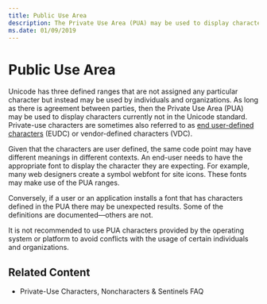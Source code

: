 ```yaml
---
title: Public Use Area
description: The Private Use Area (PUA) may be used to display characters currently not in the Unicode standard. 
ms.date: 01/09/2019
---
```


# Public Use Area

Unicode has three defined ranges that are not assigned any particular character but instead may be used by individuals and organizations. As long as there is agreement between parties, then the Private Use Area (PUA) may be used to display characters currently not in the Unicode standard. Private-use characters are sometimes also referred to as [end user-defined characters](https://docs.microsoft.com/en-us/windows/desktop/intl/eudc-registry-entries) (EUDC) or vendor-defined characters (VDC).

Given that the characters are user defined, the same code point may have different meanings in different contexts. An end-user needs to have the appropriate font to display the character they are expecting. For example, many web designers create a symbol webfont for site icons. These fonts may make use of the PUA ranges.

Conversely, if a user or an application installs a font that has characters defined in the PUA there may be unexpected results. Some of the definitions are documented—others are not.

It is not recommended to use PUA characters provided by the operating system or platform to avoid conflicts with the usage of certain individuals and organizations.

## Related Content
* Private-Use Characters, Noncharacters & Sentinels FAQ
